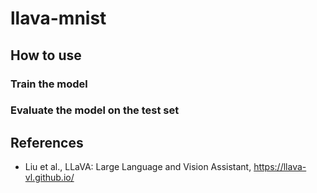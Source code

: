 # llava-mnist




## How to use


### Train the model


### Evaluate the model on the test set


## References
- Liu et al., LLaVA: Large Language and Vision Assistant, https://llava-vl.github.io/
